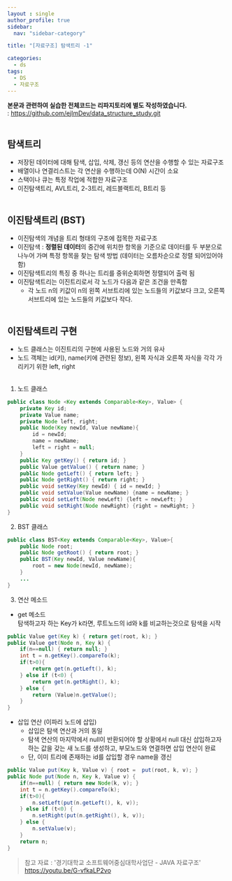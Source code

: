 ```yaml
---
layout : single
author_profile: true
sidebar: 
  nav: "sidebar-category"

title: "[자료구조] 탐색트리 -1"

categories:
  - ds
tags:
  - DS
  - 자료구조
---
```


**본문과 관련하여 실습한 전체코드는 리파지토리에 별도 작성하였습니다.**<br>
: https://github.com/ejImDev/data_structure_study.git<br><br>



## 탐색트리
- 저장된 데이터에 대해 탐색, 삽입, 삭제, 갱신 등의 연산을 수행할 수 있는 자료구조<br>
- 배열이나 연결리스트는 각 연산을 수행하는데 O(N) 시간이 소요<br>
- 스택이나 큐는 특정 작업에 적합한 자료구조<br>
- 이진탐색트리, AVL트리, 2-3트리, 레드블랙트리, B트리 등<br><br>

## 이진탐색트리 (BST)
- 이진탐색의 개념을 트리 형태의 구조에 접목한 자료구조<br>
- 이진탐색 : **정렬된 데이터**의 중간에 위치한 항목을 기준으로 데이터를 두 부분으로 나누어 가며 특정 항목을 찾는 탐색 방법 (데이터는 오름차순으로 정렬 되어있어야 함)<br>
- 이진탐색트리의 특징 중 하나는 트리를 중위순회하면 정렬되어 출력 됨<br>
- 이진탐색트리는 이진트리로서 각 노드가 다음과 같은 조건을 만족함<br>
	- 각 노드 n의 키값이 n의 왼쪽 서브트리에 있는 노드들의 키값보다 크고, 오른쪽 서브트리에 있는 노드들의 키값보다 작다. <br><br>

## 이진탐색트리 구현
- 노드 클래스는 이진트리의 구현에 사용된 노드와 거의 유사<br>
- 노드 객체는 id(키), name(키에 관련된 정보), 왼쪽 자식과 오른쪽 자식을 각각 가리키기 위한 left, right<br><br>

1. 노드 클래스
``` java
public class Node <Key extends Comparable<Key>, Value> {
	private Key id;
	private Value name;
	private Node left, right;
	public Node(Key newId, Value newName){
		id = newId;
		name = newName;
		left = right = null;
	}
	public Key getKey() { return id; }
	public Value getValue() { return name; }
	public Node getLeft() { return left; }
	public Node getRight() { return right; }
	public void setKey(Key newId) { id = newId; }
	public void setValue(Value newName) {name = newName; }
	public void setLeft(Node newLeft) {left = newLeft; }
	public void setRight(Node newRight) {right = newRight; }
}
```

2. BST 클래스
``` java
public class BST<Key extends Comparable<Key>, Value>{
	public Node root;
	public Node getRoot() { return root; }
	public BST(Key newId, Value newName){
		root = new Node(newId, newName);
	}
	...
}
```

3. 연산 메소드<br>
- get 메소드<br>
탐색하고자 하는 Key가 k라면, 루트노드의 id와 k를 비교하는것으로 탐색을 시작<br>
``` java
public Value get(Key k) { return get(root, k); }
public Value get(Node n, Key k) {
	if(n==null) { return null; }
	int t = n.getKey().compareTo(k);
	if(t>0){
		return get(n.getLeft(), k);
	} else if (t<0) {
		return get(n.getRight(), k);
	} else {
		return (Value)n.getValue();
	}
}
```

- 삽입 연산 (이파리 노드에 삽입)<br>
	- 삽입은 탐색 연산과 거의 동일<br>
	- 탐색 연산의 마지막에서 null이 반환되어야 할 상황에서 null 대신 삽입하고자 하는 값을 갖는 새 노드를 생성하고, 부모노드와 연결하면 삽입 연산이 완료<br>
	- 단, 이미 트리에 존재하는 id를 삽입할 경우 name을 갱신<br>
``` java
public Value put(Key k, Value v) { root =  put(root, k, v); }
public Node put(Node n, Key k, Value v) {
	if(n==null) { return new Node(k, v); }
	int t = n.getKey().compareTo(k);
	if(t>0){
		n.setLeft(put(n.getLeft(), k, v));
	} else if (t<0) {
		n.setRight(put(n.getRight(), k, v));
	} else {
		n.setValue(v);
	}
	return n;
}
```

> 참고 자료 : '경기대학교 소프트웨어중심대학사업단 - JAVA 자료구조' https://youtu.be/G-vfkaLP2vo
